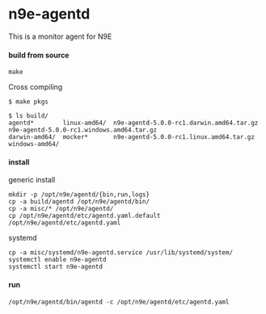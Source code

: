 # n9e-agentd

This is a monitor agent for N9E

#### build from source

```
make
```

Cross compiling
```shell
$ make pkgs

$ ls build/
agentd*        linux-amd64/  n9e-agentd-5.0.0-rc1.darwin.amd64.tar.gz  n9e-agentd-5.0.0-rc1.windows.amd64.tar.gz
darwin-amd64/  mocker*       n9e-agentd-5.0.0-rc1.linux.amd64.tar.gz   windows-amd64/
```


#### install

generic install
```
mkdir -p /opt/n9e/agentd/{bin,run,logs}
cp -a build/agentd /opt/n9e/agentd/bin/
cp -a misc/* /opt/n9e/agentd/
cp /opt/n9e/agentd/etc/agentd.yaml.default /opt/n9e/agentd/etc/agentd.yaml
```

systemd
```
cp -a misc/systemd/n9e-agentd.service /usr/lib/systemd/system/
systemctl enable n9e-agentd
systemctl start n9e-agentd
```


#### run

```
/opt/n9e/agentd/bin/agentd -c /opt/n9e/agentd/etc/agentd.yaml
```

